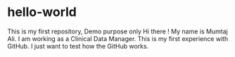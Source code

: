 # hello-world
This is my first repository, Demo purpose only
Hi there !
My name is Mumtaj Ali. I am working as a Clinical Data Manager. This is my first experience with GitHub.
I just want to test how the GitHub works.
